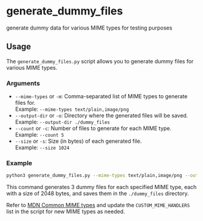 # generate_dummy_files
generate dummy data for various MIME types for testing purposes

## Usage

The `generate_dummy_files.py` script allows you to generate dummy files for various MIME types.

### Arguments

- `--mime-types` or `-m`: Comma-separated list of MIME types to generate files for.  
    Example: `--mime-types text/plain,image/png`
- `--output-dir` or `-o`: Directory where the generated files will be saved.  
    Example: `--output-dir ./dummy_files`
- `--count` or `-c`: Number of files to generate for each MIME type.  
    Example: `--count 5`
- `--size` or `-s`: Size (in bytes) of each generated file.  
    Example: `--size 1024`

### Example

```bash
python3 generate_dummy_files.py --mime-types text/plain,image/png --output-dir ./dummy_files --count 3 --size 2048
```

This command generates 3 dummy files for each specified MIME type, each with a size of 2048 bytes, and saves them in the `./dummy_files` directory.

Refer to [MDN Common MIME types](https://developer.mozilla.org/en-US/docs/Web/HTTP/Guides/MIME_types/Common_types) and update the `CUSTOM_MIME_HANDLERS` list in the script for new MIME types as needed.
